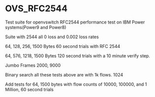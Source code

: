 # OVS_RFC2544
 Test suite for openvswitch RFC2544 performance test on IBM Power systems(Power9 and Power8) 
 

Suite with 2544 all 0 loss and 0.002 loss rates

64, 128, 256, 1500 Bytes 60 second trials with RFC 2544

64, 576, 1218, 1500 Bytes 120 second trials with a 10 minute verify step.

Jumbo Frames 2000, 9000

Binary search all these tests above are with 1k flows. 1024

Add tests for 64, 1500 bytes with flow counts of 10000, 100000, and 1 Million, 60 second trials
